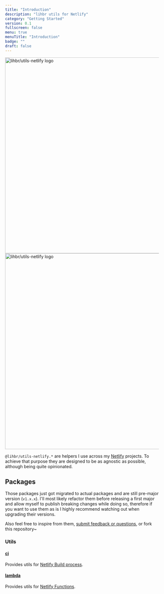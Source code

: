 ```yaml
---
title: "Introduction"
description: "lihbr utils for Netlify"
category: "Getting Started"
version: 0.1
fullscreen: false
menu: true
menuTitle: "Introduction"
badge: ""
draft: false
---
```


<img src="/preview.png" class="light-img" width="1280" height="640" alt="lihbr/utils-netlify logo" />
<img src="/preview-dark.png" class="dark-img" width="1280" height="640" alt="lihbr/utils-netlify logo" />

`@lihbr/utils-netlify.*` are helpers I use across my [Netlify](https://netlify.com) projects. To achieve that purpose they are designed to be as agnostic as possible, although being quite opinionated.

## Packages

<d-alert type="warning">

Those packages just got migrated to actual packages and are still pre-major version (`v1.x.x`). I'll most likely refactor them before releasing a first major and allow myself to publish breaking changes while doing so, therefore if you want to use them as is I highly recommend watching out when upgrading their versions.

Also feel free to inspire from them, [submit feedback or questions](https://github.com/lihbr/utils-netlify/issues/new), or fork this repository~

</d-alert>

### Utils

#### [ci](/utils/ci)

Provides utils for [Netlify Build process](https://docs.netlify.com/configure-builds/get-started).

#### [lambda](/utils/lambda)

Provides utils for [Netlify Functions](https://docs.netlify.com/functions/overview).
